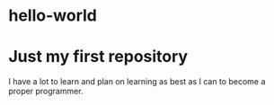 # hello-world
<style>
h1 }
color: black;
font-family: Arial;
}
</style>
<h1>Just my first repository</h1>

I have a lot to learn and plan on learning as best as I can to become a proper programmer.
